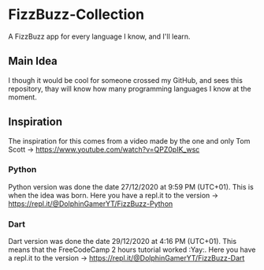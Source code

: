 # FizzBuzz-Collection
A FizzBuzz app for every language I know, and I'll learn.

## Main Idea
I though it would be cool for someone crossed my GitHub, and sees this repository, thay will know how many programming languages I know at the moment.

## Inspiration
The inspiration for this comes from a video made by the one and only Tom Scott -> https://www.youtube.com/watch?v=QPZ0pIK_wsc

### Python
Python version was done the date 27/12/2020 at 9:59 PM (UTC+01). This is when the idea was born. Here you have a repl.it to the version -> https://repl.it/@DolphinGamerYT/FizzBuzz-Python

### Dart
Dart version was done the date 29/12/2020 at 4:16 PM (UTC+01). This means that the FreeCodeCamp 2 hours tutorial worked :Yay:. Here you have a repl.it to the version -> https://repl.it/@DolphinGamerYT/FizzBuzz-Dart
